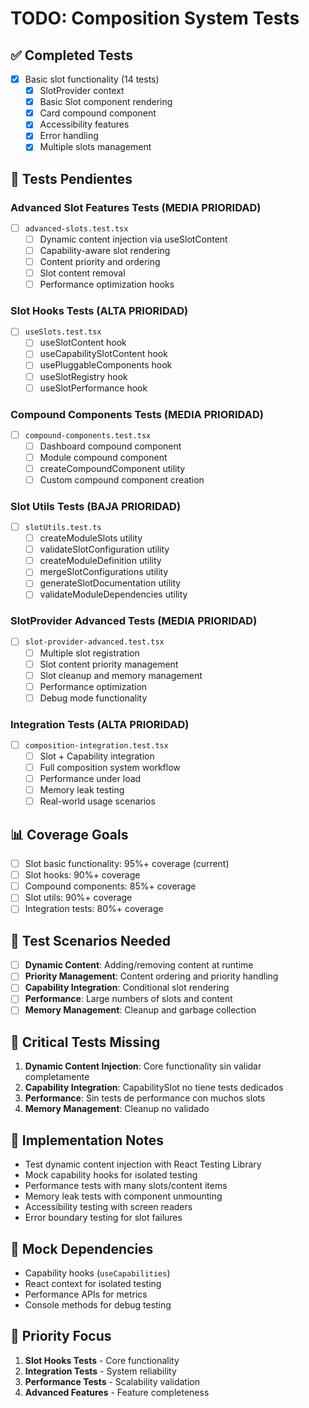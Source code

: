 # TODO: Composition System Tests

## ✅ Completed Tests
- [x] Basic slot functionality (14 tests)
  - [x] SlotProvider context
  - [x] Basic Slot component rendering
  - [x] Card compound component
  - [x] Accessibility features
  - [x] Error handling
  - [x] Multiple slots management

## 🔄 Tests Pendientes

### Advanced Slot Features Tests (MEDIA PRIORIDAD)
- [ ] `advanced-slots.test.tsx`
  - [ ] Dynamic content injection via useSlotContent
  - [ ] Capability-aware slot rendering
  - [ ] Content priority and ordering
  - [ ] Slot content removal
  - [ ] Performance optimization hooks

### Slot Hooks Tests (ALTA PRIORIDAD)
- [ ] `useSlots.test.tsx`
  - [ ] useSlotContent hook
  - [ ] useCapabilitySlotContent hook
  - [ ] usePluggableComponents hook
  - [ ] useSlotRegistry hook
  - [ ] useSlotPerformance hook

### Compound Components Tests (MEDIA PRIORIDAD)
- [ ] `compound-components.test.tsx`
  - [ ] Dashboard compound component
  - [ ] Module compound component
  - [ ] createCompoundComponent utility
  - [ ] Custom compound component creation

### Slot Utils Tests (BAJA PRIORIDAD)
- [ ] `slotUtils.test.ts`
  - [ ] createModuleSlots utility
  - [ ] validateSlotConfiguration utility
  - [ ] createModuleDefinition utility
  - [ ] mergeSlotConfigurations utility
  - [ ] generateSlotDocumentation utility
  - [ ] validateModuleDependencies utility

### SlotProvider Advanced Tests (MEDIA PRIORIDAD)
- [ ] `slot-provider-advanced.test.tsx`
  - [ ] Multiple slot registration
  - [ ] Slot content priority management
  - [ ] Slot cleanup and memory management
  - [ ] Performance optimization
  - [ ] Debug mode functionality

### Integration Tests (ALTA PRIORIDAD)
- [ ] `composition-integration.test.tsx`
  - [ ] Slot + Capability integration
  - [ ] Full composition system workflow
  - [ ] Performance under load
  - [ ] Memory leak testing
  - [ ] Real-world usage scenarios

## 📊 Coverage Goals
- [ ] Slot basic functionality: 95%+ coverage (current)
- [ ] Slot hooks: 90%+ coverage
- [ ] Compound components: 85%+ coverage
- [ ] Slot utils: 90%+ coverage
- [ ] Integration tests: 80%+ coverage

## 🧪 Test Scenarios Needed
- [ ] **Dynamic Content**: Adding/removing content at runtime
- [ ] **Priority Management**: Content ordering and priority handling
- [ ] **Capability Integration**: Conditional slot rendering
- [ ] **Performance**: Large numbers of slots and content
- [ ] **Memory Management**: Cleanup and garbage collection

## 🚨 Critical Tests Missing
1. **Dynamic Content Injection**: Core functionality sin validar completamente
2. **Capability Integration**: CapabilitySlot no tiene tests dedicados
3. **Performance**: Sin tests de performance con muchos slots
4. **Memory Management**: Cleanup no validado

## 📝 Implementation Notes
- Test dynamic content injection with React Testing Library
- Mock capability hooks for isolated testing
- Performance tests with many slots/content items
- Memory leak tests with component unmounting
- Accessibility testing with screen readers
- Error boundary testing for slot failures

## 🔗 Mock Dependencies
- Capability hooks (`useCapabilities`)
- React context for isolated testing
- Performance APIs for metrics
- Console methods for debug testing

## 🎯 Priority Focus
1. **Slot Hooks Tests** - Core functionality
2. **Integration Tests** - System reliability
3. **Performance Tests** - Scalability validation
4. **Advanced Features** - Feature completeness